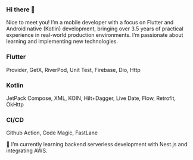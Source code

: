 ### Hi there 👋
Nice to meet you! I’m a mobile developer with a focus on Flutter and Android native (Kotlin) development, bringing over 3.5 years of practical experience in real-world production environments. I’m passionate about learning and implementing new technologies.

### Flutter
Provider, GetX, RiverPod, Unit Test, Firebase, Dio, Http

### Kotlin
JetPack Compose, XML, KOIN, Hilt+Dagger, Live Date, Flow, Retrofit, OkHttp

### CI/CD
Github Action, Code Magic, FastLane

🌱 I’m currently learning backend serverless development with Nest.js and integrating AWS.
<!--
**wipu25/wipu25** is a ✨ _special_ ✨ repository because its `README.md` (this file) appears on your GitHub profile.

Here are some ideas to get you started:

- 🔭 I’m currently working on ...
- 🌱 I’m currently learning ...
- 👯 I’m looking to collaborate on ...
- 🤔 I’m looking for help with ...
- 💬 Ask me about ...
- 📫 How to reach me: ...
- 😄 Pronouns: ...
- ⚡ Fun fact: ...
-->

